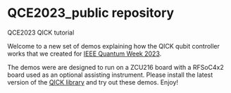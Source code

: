 # QCE2023_public repository
QCE2023 QICK tutorial

Welcome to a new set of demos explaining how the QICK qubit controller works that we created for [IEEE Quantum Week 2023](https://qce.quantum.ieee.org/2023/tutorials-program/#tut03). 

The demos were are designed to run on a ZCU216 board with a RFSoC4x2 board used as an optional assisting instrument. Please install the latest version of the [QICK library](https://github.com/openquantumhardware/qick) and try out these demos. Enjoy!
